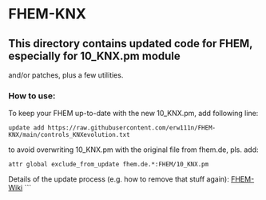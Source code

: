 # FHEM-KNX
## This directory contains updated code for FHEM, especially for 10_KNX.pm module
and/or patches, plus a few utilities.
### How to use: 
To keep your FHEM up-to-date with the new 10_KNX.pm, add following line:

```update add https://raw.githubusercontent.com/erw111n/FHEM-KNX/main/controls_KNXevolution.txt```

to avoid overwriting 10_KNX.pm with the original file from fhem.de, pls. add:

```attr global exclude_from_update fhem.de.*:FHEM/10_KNX.pm```

Details of the update process (e.g. how to remove that stuff again): [FHEM-Wiki](https://wiki.fhem.de/wiki/Update) ```
